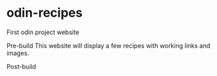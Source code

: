 # odin-recipes
First odin project website

Pre-build
This website will display a few recipes with working links and images.

Post-build